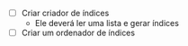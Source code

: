 - [ ] Criar criador de índices
  + Ele deverá ler uma lista e gerar índices
- [ ] Criar um ordenador de índices
